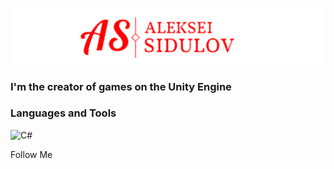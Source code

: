 ![Header](https://github.com/ValkorionSidulov/ValkorionSidulov/blob/main/assets/Header.png)

### I'm the creator of games on the Unity Engine

### Languages and Tools
![C#](https://img.shields.io/badge/-C#-090909?style=for-the-badge&logo=appveyor)

Follow Me
